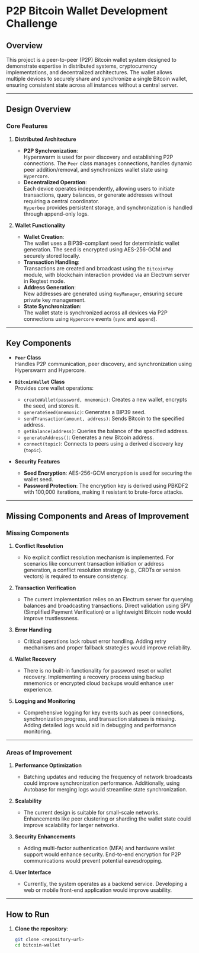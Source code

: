 # P2P Bitcoin Wallet Development Challenge

## Overview

This project is a peer-to-peer (P2P) Bitcoin wallet system designed to demonstrate expertise in distributed systems, cryptocurrency implementations, and decentralized architectures. The wallet allows multiple devices to securely share and synchronize a single Bitcoin wallet, ensuring consistent state across all instances without a central server.

---

## Design Overview

### Core Features

1. **Distributed Architecture**
   - **P2P Synchronization**:  
     Hyperswarm is used for peer discovery and establishing P2P connections. The `Peer` class manages connections, handles dynamic peer addition/removal, and synchronizes wallet state using `Hypercore`.
   - **Decentralized Operation**:  
     Each device operates independently, allowing users to initiate transactions, query balances, or generate addresses without requiring a central coordinator.  
     `Hyperbee` provides persistent storage, and synchronization is handled through append-only logs.
   
2. **Wallet Functionality**
   - **Wallet Creation**:  
     The wallet uses a BIP39-compliant seed for deterministic wallet generation. The seed is encrypted using AES-256-GCM and securely stored locally.
   - **Transaction Handling**:  
     Transactions are created and broadcast using the `BitcoinPay` module, with blockchain interaction provided via an Electrum server in Regtest mode.
   - **Address Generation**:  
     New addresses are generated using `KeyManager`, ensuring secure private key management.
   - **State Synchronization**:  
     The wallet state is synchronized across all devices via P2P connections using `Hypercore` events (`sync` and `append`).

---

## Key Components

- **`Peer` Class**  
  Handles P2P communication, peer discovery, and synchronization using Hyperswarm and Hypercore.
  
- **`BitcoinWallet` Class**  
  Provides core wallet operations:
  - `createWallet(password, mnemonic)`: Creates a new wallet, encrypts the seed, and stores it.
  - `generateSeed(mnemonic)`: Generates a BIP39 seed.
  - `sendTransaction(amount, address)`: Sends Bitcoin to the specified address.
  - `getBalance(address)`: Queries the balance of the specified address.
  - `generateAddress()`: Generates a new Bitcoin address.
  - `connect(topic)`: Connects to peers using a derived discovery key (`topic`).

- **Security Features**  
  - **Seed Encryption**: AES-256-GCM encryption is used for securing the wallet seed.  
  - **Password Protection**: The encryption key is derived using PBKDF2 with 100,000 iterations, making it resistant to brute-force attacks.

---

## Missing Components and Areas of Improvement

### Missing Components

1. **Conflict Resolution**  
   - No explicit conflict resolution mechanism is implemented. For scenarios like concurrent transaction initiation or address generation, a conflict resolution strategy (e.g., CRDTs or version vectors) is required to ensure consistency.

2. **Transaction Verification**  
   - The current implementation relies on an Electrum server for querying balances and broadcasting transactions. Direct validation using SPV (Simplified Payment Verification) or a lightweight Bitcoin node would improve trustlessness.

3. **Error Handling**  
   - Critical operations lack robust error handling. Adding retry mechanisms and proper fallback strategies would improve reliability.

4. **Wallet Recovery**  
   - There is no built-in functionality for password reset or wallet recovery. Implementing a recovery process using backup mnemonics or encrypted cloud backups would enhance user experience.

5. **Logging and Monitoring**  
   - Comprehensive logging for key events such as peer connections, synchronization progress, and transaction statuses is missing. Adding detailed logs would aid in debugging and performance monitoring.

---

### Areas of Improvement

1. **Performance Optimization**  
   - Batching updates and reducing the frequency of network broadcasts could improve synchronization performance. Additionally, using Autobase for merging logs would streamline state synchronization.
   
2. **Scalability**  
   - The current design is suitable for small-scale networks. Enhancements like peer clustering or sharding the wallet state could improve scalability for larger networks.

3. **Security Enhancements**  
   - Adding multi-factor authentication (MFA) and hardware wallet support would enhance security. End-to-end encryption for P2P communications would prevent potential eavesdropping.

4. **User Interface**  
   - Currently, the system operates as a backend service. Developing a web or mobile front-end application would improve usability.

---

## How to Run

1. **Clone the repository**:
   ```bash
   git clone <repository-url>
   cd bitcoin-wallet